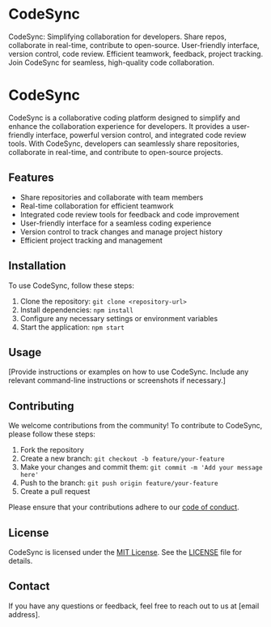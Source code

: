 # CodeSync
CodeSync: Simplifying collaboration for developers. Share repos, collaborate in real-time, contribute to open-source. User-friendly interface, version control, code review. Efficient teamwork, feedback, project tracking. Join CodeSync for seamless, high-quality code collaboration.
# CodeSync

CodeSync is a collaborative coding platform designed to simplify and enhance the collaboration experience for developers. It provides a user-friendly interface, powerful version control, and integrated code review tools. With CodeSync, developers can seamlessly share repositories, collaborate in real-time, and contribute to open-source projects.

## Features

- Share repositories and collaborate with team members
- Real-time collaboration for efficient teamwork
- Integrated code review tools for feedback and code improvement
- User-friendly interface for a seamless coding experience
- Version control to track changes and manage project history
- Efficient project tracking and management

## Installation

To use CodeSync, follow these steps:

1. Clone the repository: `git clone <repository-url>`
2. Install dependencies: `npm install`
3. Configure any necessary settings or environment variables
4. Start the application: `npm start`

## Usage

[Provide instructions or examples on how to use CodeSync. Include any relevant command-line instructions or screenshots if necessary.]

## Contributing

We welcome contributions from the community! To contribute to CodeSync, please follow these steps:

1. Fork the repository
2. Create a new branch: `git checkout -b feature/your-feature`
3. Make your changes and commit them: `git commit -m 'Add your message here'`
4. Push to the branch: `git push origin feature/your-feature`
5. Create a pull request

Please ensure that your contributions adhere to our [code of conduct](CODE_OF_CONDUCT.md).

## License

CodeSync is licensed under the [MIT License](LICENSE). See the [LICENSE](LICENSE) file for details.

## Contact

If you have any questions or feedback, feel free to reach out to us at [email address].

